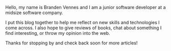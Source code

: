 Hello, my name is Branden Vennes and I am a junior software developer at a midsize software company.

I put this blog together to help me reflect on new skills and technologies I come across. I also hope to give reviews of books, chat about something I find interesting, or throw my opinion into the web.

Thanks for stopping by and check back soon for more articles!
